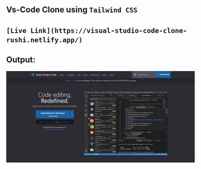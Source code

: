 ## Vs-Code Clone using `Tailwind CSS`

## `[Live Link](https://visual-studio-code-clone-rushi.netlify.app/)`

## Output:

![](./vscode.jpg)
